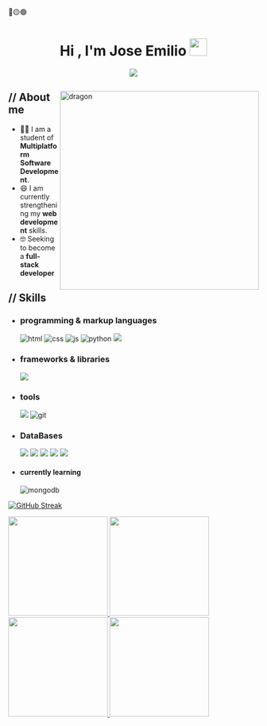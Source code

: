 🔴🟡🟢
<h1 align="center">Hi , I'm Jose Emilio <img src="https://media.giphy.com/media/hvRJCLFzcasrR4ia7z/giphy.gif" width="35"></h1>

<p align="center">

<p align="center">
  <a href="https://github.com/fairyland0926"><img src="https://readme-typing-svg.herokuapp.com/?lines=Jose+Emilio+Cerecero+Tellez;Software+Development+Student;I+try+to+improve...&font=Pacifico&center=true&width=650&height=120&color=58a6ff&vCenter=true&size=45%22"></a>
</p>


<p align = center ><!-- Optional banner goes here--> </p>

<div>

<img align="right" width="400" alt="dragon" src="https://i.pinimg.com/originals/5f/29/30/5f293030b863a0c6f927959f7c57d3bc.jpg"/>


<h2> // About me </h2>

- 👨‍💻 I am a student of **Multiplatform Software Development**.
- 😄 I am currently strengthening my **web development** skills.
- 🤓 Seeking to become a **full-stack developer**

<h2>  // Skills  </h2>
  
- <h3> programming & markup languages </h3>
  
  <img src = "https://img.shields.io/badge/HTML5-E34F26?style=for-the-badge&logo=html5&logoColor=white" alt = "html" />
  <img src = "https://img.shields.io/badge/CSS3-1572B6?style=for-the-badge&logo=css3&logoColor=white" alt = "css" />
  <img src = "https://img.shields.io/badge/JavaScript-111111?style=for-the-badge&logo=javascript&logoColor=F7DF1E" alt = "js" />
  <img src = "https://img.shields.io/badge/Python-14354C?style=for-the-badge&logo=python&logoColor=white" alt = "python" />
  <img src="https://img.shields.io/badge/php-%23777BB4.svg?style=for-the-badge&logo=php&logoColor=white"/>
  
- <h3>  frameworks & libraries </h3>
 
  <img src="https://img.shields.io/badge/bootstrap-%238511FA.svg?style=for-the-badge&logo=bootstrap&logoColor=white"/>
  
- <h3> tools </h3>
  <img src="https://img.shields.io/badge/github-%23121011.svg?style=for-the-badge&logo=github&logoColor=white"/>
  <img src = "https://img.shields.io/badge/git-%23F05033.svg?style=for-the-badge&logo=git&logoColor=white" alt = "git" />


- <h3>  DataBases </h3>
  <img src="https://img.shields.io/badge/MariaDB-003545?style=for-the-badge&logo=mariadb&logoColor=white"/>
  <img src="https://img.shields.io/badge/Microsoft%20SQL%20Server-CC2927?style=for-the-badge&logo=microsoft%20sql%20server&logoColor=white"/>
  <img src="https://img.shields.io/badge/mysql-4479A1.svg?style=for-the-badge&logo=mysql&logoColor=white"/>
  <img src="https://img.shields.io/badge/sqlite-%2307405e.svg?style=for-the-badge&logo=sqlite&logoColor=white"/>
  <img src="https://img.shields.io/badge/Oracle-F80000?style=for-the-badge&logo=oracle&logoColor=white"/>
  
  
- <h4> currently learning </h4>
    <img src = "https://img.shields.io/badge/MongoDB-%234ea94b.svg?style=for-the-badge&logo=mongodb&logoColor=white" alt = "mongodb" />

[![GitHub Streak](https://streak-stats.demolab.com?user=Emilio-Chr&theme=whatsapp-dark2&card_width=830)](https://git.io/streak-stats)

<a href="https://github.com/anuraghazra/github-readme-stats#gh-dark-mode-only">
  <img height=200 src="https://github-readme-stats.vercel.app/api?username=Emilio-Chr&show_icons=true&theme=gotham#gh-dark-mode-only" />
</a>
<a href="https://github.com/anuraghazra/github-readme-stats#gh-dark-mode-only">
  <img height=200 src="https://github-readme-stats.vercel.app/api/top-langs/?username=Emilio-Chr&layout=compact&langs_count=8&hide=jupyter%20notebook&card_width=330&theme=gotham#gh-dark-mode-only" />
</a>
<a href="https://github.com/anuraghazra/github-readme-stats#gh-light-mode-only">
  <img height=200 src="https://github-readme-stats.vercel.app/api?username=Emilio-Chr&show_icons=true&theme=catppuccin_latte#gh-light-mode-only" />
</a>
<a href="https://github.com/anuraghazra/github-readme-stats#gh-light-mode-only">
  <img height=200 src="https://github-readme-stats.vercel.app/api/top-langs/?username=Emilio-Chr&layout=compact&langs_count=8&hide=jupyter%20notebook&card_width=330&theme=catppuccin_latte#gh-light-mode-only" />
</a>


